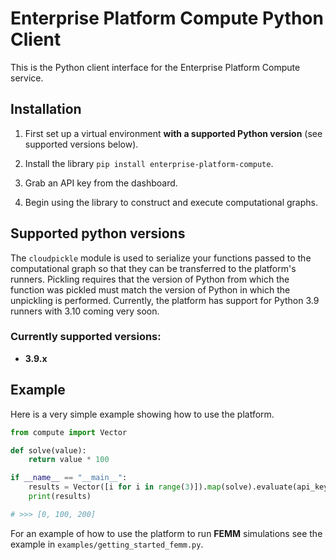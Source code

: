 # Enterprise Platform Compute Python Client

This is the Python client interface for the Enterprise Platform Compute service.

## Installation

1. First set up a virtual environment **with a supported Python version** (see supported versions below).

2. Install the library `pip install enterprise-platform-compute`.

3. Grab an API key from the dashboard.

4. Begin using the library to construct and execute computational graphs.

## Supported python versions

The `cloudpickle` module is used to serialize your functions passed to the computational
graph so that they can be transferred to the platform's runners. Pickling requires that
the version of Python from which the function was pickled must match the version of Python
in which the unpickling is performed. Currently, the platform has support for Python 3.9
runners with 3.10 coming very soon.

### Currently supported versions:

- **3.9.x**

## Example

Here is a very simple example showing how to use the platform.

```python
from compute import Vector

def solve(value):
    return value * 100

if __name__ == "__main__":
    results = Vector([i for i in range(3)]).map(solve).evaluate(api_key="<your-api-key>")
    print(results)

# >>> [0, 100, 200]
```

For an example of how to use the platform to run **FEMM** simulations see the example in
`examples/getting_started_femm.py`.
